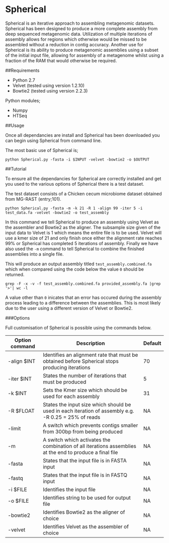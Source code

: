 # Spherical

Spherical is an iterative approach to assembling metagenomic datasets. Spherical has been designed to produce a more complete assembly from deep sequenced metagenomic data. Utilization of multiple iterations of assembly allows for regions which otherwise would be missed to be assembled without a reduction in contig accuracy. Another use for Spherical is its ability to produce metagenomic assemblies using a subset of the initial input file, allowing for assembly of a metagenome whilst using a fraction of the RAM that would otherwise be required. 

##Requirements

- Python 2.7
- Velvet (tested using version 1.2.10)
- Bowtie2 (tested using version 2.2.3)

Python modules;
- Numpy
- HTSeq



##Usage

Once all dependancies are install and Spherical has been downloaded you can begin using Spherical from command line.

The most basic use of Spherical is;
```
python Spherical.py -fasta -i $INPUT -velvet -bowtie2 -o $OUTPUT

```

##Tutorial

To ensure all the dependancies for Spherical are correctly installed and get you used to the various options of Spherical there is a test dataset.

The test dataset consists of a Chicken cecum microbiome dataset obtained from MG-RAST (entry;101).

```
python Spherical.py -fasta -m -k 21 -R 1 -align 99 -iter 5 -i test_data.fa -velvet -bowtie2 -o test_assembly

```
In this command we tell Spherical to produce an assembly using Velvet as the assembler and Bowtie2 as the aligner. The subsample size given of the  input data to Velvet is 1 which means the entire file is to be used. Velvet will use a kmer size of 21 and only finish once either the alignment rate reaches 99% or Spherical has completed 5 iterations of assembly. Finally we have also used the `-m` command to tell Spherical to combine the finished assemblies into a single file.

This will produce an output assembly titled `test_assembly.combined.fa` which when compared using the code below the value `0` should be returned.
```
grep -F -x -v -f test_assembly.combined.fa provided_assembly.fa |grep '>'| wc -l
```

A value other than `0` inicates that an error has occured during the assembly process leading to a difference between the assemblies. This is most likely due to the user using a different version of Velvet or Bowtie2.


###Options

Full customisation of Spherical is possible using the commands below.

| Option command| Description                                                                                              | Default |
| ------------- | -------------------------------------------------------------------------------------------------------- | ------- |
|-align $INT    | Identifies an alignment rate that must be obtained before Spherical stops producing iterations           | 70      |
| -iter $INT    | States the number of iterations that must be produced                                                    | 5       |
| -k $INT       | Sets the Kmer size which should be used for each assembly                                                | 31      |
| -R $FLOAT     | States the input size which should be used in each iteration of assembly e.g. -R 0.25 = 25% of reads     | NA      |
| -limit        | A switch which prevents contigs smaller from 300bp from being produced                                   | NA      |
| -m            | A switch which activates the combination of all iterations assemblies at the end to produce a final file | NA      |
| -fasta        | States that the input file is in FASTA input                                                             | NA      |
| -fastq        | States that the input file is in FASTQ input                                                             | NA      |
| -i  $FILE     | Identifies the input file                                                                                | NA      |
| -o $FILE      | Identifies string to be used for output file                                                             | NA      |
| -bowtie2      | Identifies Bowtie2 as the aligner of choice                                                              | NA      |
| -velvet       | Identifies Velvet as the assembler of choice                                                             | NA      |





